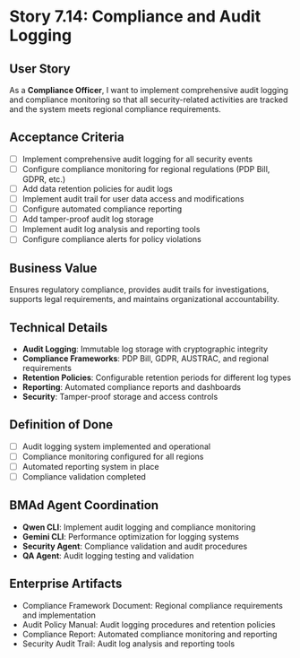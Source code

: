# Story 7.14: Compliance and Audit Logging

## User Story
As a **Compliance Officer**, I want to implement comprehensive audit logging and compliance monitoring so that all security-related activities are tracked and the system meets regional compliance requirements.

## Acceptance Criteria
- [ ] Implement comprehensive audit logging for all security events
- [ ] Configure compliance monitoring for regional regulations (PDP Bill, GDPR, etc.)
- [ ] Add data retention policies for audit logs
- [ ] Implement audit trail for user data access and modifications
- [ ] Configure automated compliance reporting
- [ ] Add tamper-proof audit log storage
- [ ] Implement audit log analysis and reporting tools
- [ ] Configure compliance alerts for policy violations

## Business Value
Ensures regulatory compliance, provides audit trails for investigations, supports legal requirements, and maintains organizational accountability.

## Technical Details
- **Audit Logging**: Immutable log storage with cryptographic integrity
- **Compliance Frameworks**: PDP Bill, GDPR, AUSTRAC, and regional requirements
- **Retention Policies**: Configurable retention periods for different log types
- **Reporting**: Automated compliance reports and dashboards
- **Security**: Tamper-proof storage and access controls

## Definition of Done
- [ ] Audit logging system implemented and operational
- [ ] Compliance monitoring configured for all regions
- [ ] Automated reporting system in place
- [ ] Compliance validation completed

## BMAd Agent Coordination
- **Qwen CLI**: Implement audit logging and compliance monitoring
- **Gemini CLI**: Performance optimization for logging systems
- **Security Agent**: Compliance validation and audit procedures
- **QA Agent**: Audit logging testing and validation

## Enterprise Artifacts
- Compliance Framework Document: Regional compliance requirements and implementation
- Audit Policy Manual: Audit logging procedures and retention policies
- Compliance Report: Automated compliance monitoring and reporting
- Security Audit Trail: Audit log analysis and reporting tools